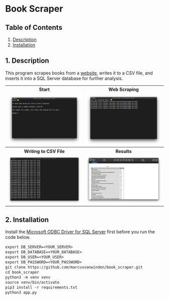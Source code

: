 <h1>Book Scraper</h1>

<h2>Table of Contents</h2>
<ol>
  <li><a href="#description">Description</a></li>
  <li><a href="#installation">Installation</a></li>
</ol>

<h2 id="description">1. Description</h2>
<p>This program scrapes books from a <a href="http://books.toscrape.com">website</a>, writes it to a CSV file, and inserts it into a SQL Server database for further analysis.</p>

<table>
  <tr>
    <th>Start</th>
    <th>Web Scraping</th>
  </tr>
  <tr>
    <td><img src="assets/start.png" width=500></td>
    <td><img src="assets/scraping.png" width=500></td>
  </tr>
  <tr>
    <th>Writing to CSV File</th>
    <th>Results</th>
  </tr>
  <tr>
    <td><img src="assets/writing.png" width=500></td>
    <td><img src="assets/results.png" width=500></td>
  </tr>
</table>

<h2 id="installation">2. Installation</h2>

<p>Install the <a href="https://docs.microsoft.com/en-us/sql/connect/odbc/microsoft-odbc-driver-for-sql-server?view=sql-server-ver15">Microsoft ODBC Driver for SQL Server</a> first before you run the code below.</p>

```
export DB_SERVER=<YOUR_SERVER>
export DB_DATABASE=<YOUR_DATABASE>
export DB_USER=<YOUR_USER>
export DB_PASSWORD=<YOUR_PASSWORD>
git clone https://github.com/marcusvanwinden/book_scraper.git
cd book_scraper
python3 -m venv venv
source venv/bin/activate
pip3 install -r requirements.txt
python3 app.py
```

